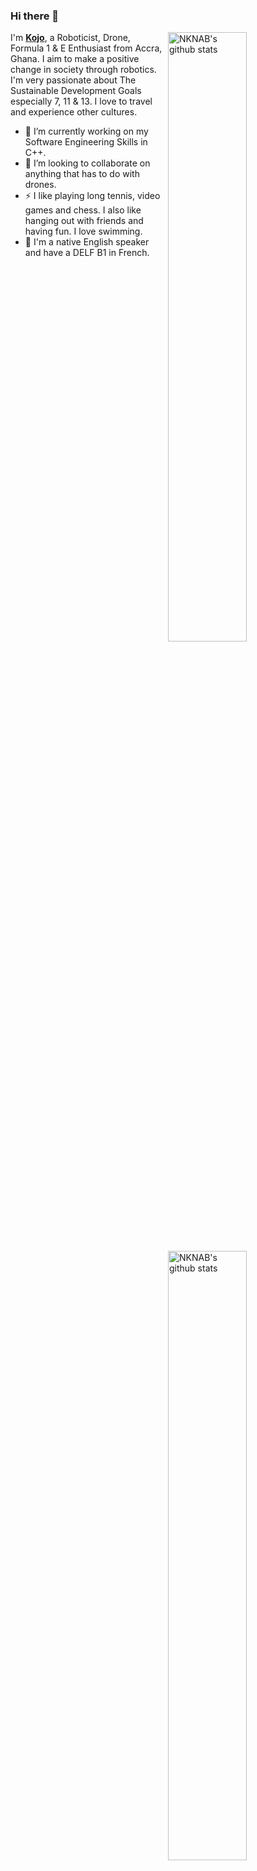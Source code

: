 ### Hi there 👋

<img align="right" alt="NKNAB's github stats" width="50%" src="https://github-readme-stats.vercel.app/api?username=nknab&show_icons=true&theme=vue-dark&show_owner=true&count_private=true">

<img align="right" alt="NKNAB's github stats" width="50%" src="https://github-readme-stats.vercel.app/api/top-langs/?username=nknab&layout=compact&count_private=true&langs_count=6&hide=HTML,CSS,C,CMAKE,Shaderlab,Javascript,Go">

I'm [**Kojo**](https://nknab.com), a Roboticist, Drone, Formula 1 & E Enthusiast from Accra, Ghana. I aim to make a positive change in society through robotics. I'm very passionate about The Sustainable Development Goals especially 7, 11 & 13. I love to travel and experience other cultures.



- 🔭 I’m currently working on my Software Engineering Skills in C++.
- 👯 I’m looking to collaborate on anything that has to do with drones.
- ⚡ I like playing long tennis, video games and chess. I also like hanging out with friends and having fun. I love swimming.
- 💬 I'm a native English speaker and have a DELF B1 in French.


<!--
**nknab/nknab** is a ✨ _special_ ✨ repository because its `README.md` (this file) appears on your GitHub profile.

Here are some ideas to get you started:

- 🔭 I’m currently working on
- 🌱 I’m currently learning ...
- 👯 I’m looking to collaborate on ...
- 🤔 I’m looking for help with ...
- 💬 Ask me about ...
- 📫 How to reach me: ...
- 😄 Pronouns: ...
- ⚡ Fun fact: ...
-->
